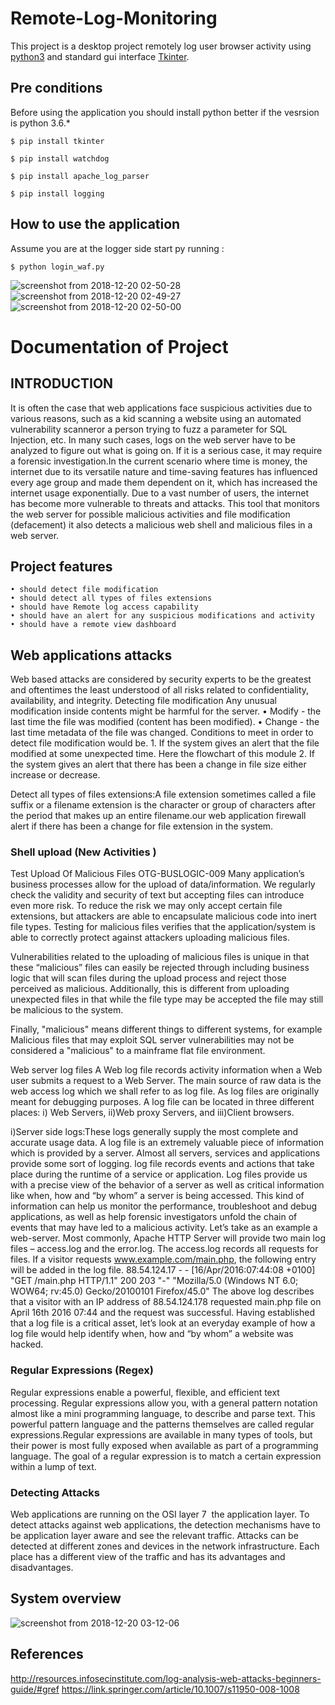 # Remote-Log-Monitoring

This project is a desktop project remotely log user browser activity using [python3](https://www.python.org/download/releases/3.0/) and 
standard gui interface [Tkinter](https://docs.python.org/3/library/tk.html).

## Pre conditions 

Before using the application you should install python better if the vesrsion is python 3.6.* 

	$ pip install tkinter

	$ pip install watchdog

	$ pip install apache_log_parser

	$ pip install logging 

## How to use the application
Assume you are at the logger side start py running : 

	$ python login_waf.py

![screenshot from 2018-12-20 02-50-28](https://user-images.githubusercontent.com/45997793/50274248-c141a680-040a-11e9-880d-f88e59968a30.png)
![screenshot from 2018-12-20 02-49-27](https://user-images.githubusercontent.com/45997793/50274294-e0403880-040a-11e9-9f1a-46266fe5a367.png)
![screenshot from 2018-12-20 02-50-00](https://user-images.githubusercontent.com/45997793/50274303-e7674680-040a-11e9-8aa6-d397e786996d.png)



# Documentation of Project 

## INTRODUCTION
It is often the case that web applications face suspicious activities due to various reasons, 
such as a kid scanning a website using an automated vulnerability scanneror a person trying to fuzz a parameter for SQL Injection, etc.
In many such cases, logs on the web server have to be analyzed to figure out what is going on. 
If it is a serious case, it may require a forensic investigation.In the current scenario where time is money, the internet due to its versatile nature and time-saving features has influenced every age group and made them dependent on it, which has increased the internet usage exponentially. Due to a vast number of users, the internet has become more vulnerable to threats and attacks. This tool that monitors the web server for possible malicious activities and file modification (defacement) it also detects a malicious web shell and malicious files in a web server.


## Project features 
                                          
    • should detect file modification
    • should detect all types of files extensions      
    • should have Remote log access capability
    • should have an alert for any suspicious modifications and activity
    • should have a remote view dashboard

## Web applications attacks
Web based attacks are considered by security experts to be the greatest and oftentimes the least understood of all risks related to confidentiality, availability, and integrity.
Detecting file modification 
Any unusual modification inside contents might be harmful for the server.
    • Modify - the last time the file was modified (content has been modified).
    • Change - the last time metadata of the file was changed.
Conditions to meet in order to detect file modification would be.
    1. If the system gives an alert that the file modified at some unexpected time. Here the flowchart of this module
    2. If the system gives an alert that there has been a change in file size either increase or decrease.
		

Detect all types of files extensions:A file extension sometimes called a file suffix or a filename extension is the character or group of characters after the period that makes up an entire filename.our web application firewall alert if there has been a change for file extension in the system.


### Shell upload (New Activities )
Test Upload Of Malicious Files OTG-BUSLOGIC-009 
Many application’s business processes allow for the upload of data/information. We regularly check the validity and security of text but accepting files can introduce even more risk. To reduce the risk we may only accept certain file extensions, but attackers are able to encapsulate malicious code into inert file types. Testing for malicious files verifies that the application/system is able to correctly protect against attackers uploading malicious files.

Vulnerabilities related to the uploading of malicious files is unique in that these “malicious” files can easily be rejected through including business logic that will scan files during the upload process and reject those perceived as malicious. Additionally, this is different from uploading unexpected files in that while the file type may be accepted the file may still be malicious to the system.

Finally, "malicious" means different things to different systems, for example Malicious files that may exploit SQL server vulnerabilities may not be considered a "malicious" to a mainframe flat file environment.

Web server log files
A Web log file records activity information when a Web user submits a request to a Web Server. The main source of raw data is the web access log which we shall refer to as log file. As log files are originally meant for debugging purposes. 
A log file can be located in three different places:
 i) Web Servers, 
             ii)Web proxy Servers, and
iii)Client browsers.




i)Server side logs:These logs generally supply the most complete and accurate usage data.
A log file is an extremely valuable piece of information which is provided by a server. Almost all servers, services and applications provide some sort of logging. log file records events and actions that take place during the runtime of a service or application.
 Log files provide us with a precise view of the behavior of a server as well as critical information like when, how and “by whom” a server is being accessed. This kind of information can help us monitor the performance, troubleshoot and debug applications, as well as help forensic investigators unfold the chain of events that may have led to a malicious activity.
Let’s take as an example a web-server. Most commonly, Apache HTTP Server will provide two main log files – access.log and the error.log. The access.log records all requests for files. If a visitor requests www.example.com/main.php, the following entry will be added in the log file.
88.54.124.17 - - [16/Apr/2016:07:44:08 +0100] "GET /main.php 
HTTP/1.1" 200 203 "-" "Mozilla/5.0 (Windows NT 6.0; WOW64; rv:45.0) 
Gecko/20100101 Firefox/45.0"
The above log describes that a visitor with an IP address of 88.54.124.178 requested main.php file on April 16th 2016 07:44 and the request was successful.
Having established that a log file is a critical asset, let’s look at an everyday example of how a log file would help identify when, how and “by whom” a website was hacked.


### Regular Expressions (Regex)
Regular expressions enable a powerful, flexible, and efficient text processing. Regular expressions allow you, with a general pattern notation almost like a mini programming language, to describe and parse text. This powerful pattern language and the patterns themselves are called regular expressions.Regular expressions are available in many types of tools, but their power is most fully exposed when available as part of a programming language. The goal of a regular expression is to match a certain expression within a lump of text.

### Detecting Attacks
Web applications are running on the OSI layer 7 ­ the application layer. To detect attacks against web applications, the detection mechanisms have to be application layer aware and see the relevant traffic. Attacks can be detected at different zones and devices in the network infrastructure. Each place has a different view of the traffic and has its advantages and disadvantages. 


## System overview



 ![screenshot from 2018-12-20 03-12-06](https://user-images.githubusercontent.com/45997793/50274343-06fe6f00-040b-11e9-995a-f8398fedf1ec.png)


## References 

http://resources.infosecinstitute.com/log-analysis-web-attacks-beginners-guide/#gref
https://link.springer.com/article/10.1007/s11950-008-1008
